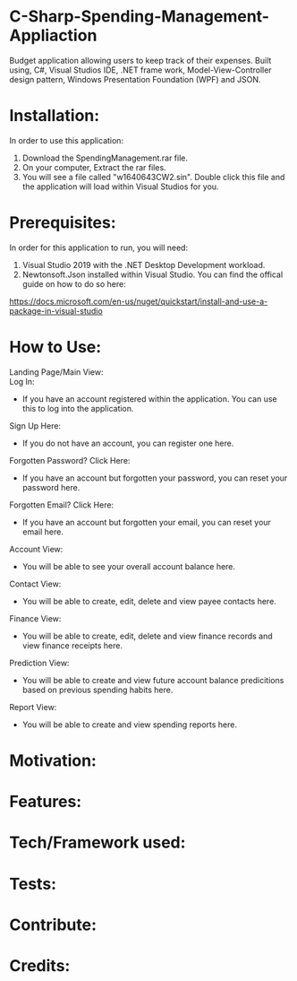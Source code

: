# C-Sharp-Spending-Management-Appliaction

Budget application allowing users to keep track of their expenses. Built using, C#, Visual Studios IDE, .NET frame work, Model-View-Controller design pattern, Windows Presentation Foundation (WPF) and JSON.

# Installation:
In order to use this application:

1. Download the SpendingManagement.rar file. 
2. On your computer, Extract the rar files. 
3. You will see a file called "w1640643CW2.sin". Double click this file and the application will load within Visual Studios for you.

# Prerequisites:
In order for this application to run, you will need:

1. Visual Studio 2019 with the .NET Desktop Development workload.
2. Newtonsoft.Json installed within Visual Studio. You can find the offical guide on how to do so here:

https://docs.microsoft.com/en-us/nuget/quickstart/install-and-use-a-package-in-visual-studio

# How to Use:

Landing Page/Main View:  
Log In:  
- If you have an account registered within the application. You can use this to log into the application.

Sign Up Here:  
- If you do not have an account, you can register one here.

Forgotten Password? Click Here:  
- If you have an account but forgotten your password, you can reset your password here.

Forgotten Email? Click Here:  
- If you have an account but forgotten your email, you can reset your email here.

Account View:  
- You will be able to see your overall account balance here.

Contact View:  
- You will be able to create, edit, delete and view payee contacts here.

Finance View:  
- You will be able to create, edit, delete and view finance records and view finance receipts here.

Prediction View:  
- You will be able to create and view future account balance predicitions based on previous spending habits here.

Report View:  
- You will be able to create and view spending reports here.

# Motivation:

# Features:

# Tech/Framework used:

# Tests: 

# Contribute:

# Credits:

